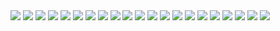 <img src='../img/쇼핑몰-StoryBoard/01_쇼핑몰-StoryBoard.png'>
<img src='../img/쇼핑몰-StoryBoard/02_목차1.png'>
<img src='../img/쇼핑몰-StoryBoard/03_목차2.png'>
<img src='../img/쇼핑몰-StoryBoard/04_관리자 - 상품등록01.png'>
<img src='../img/쇼핑몰-StoryBoard/05_관리자 - 상품등록02.png'>
<img src='../img/쇼핑몰-StoryBoard/06_관리자 - 상품등록03.png'>
<img src='../img/쇼핑몰-StoryBoard/07_관리자 - 상품수정01.png'>
<img src='../img/쇼핑몰-StoryBoard/08_관리자 - 상품수정02.png'>
<img src='../img/쇼핑몰-StoryBoard/09_관리자 - 상품삭제01.png'>
<img src='../img/쇼핑몰-StoryBoard/10_관리자 - 상품삭제02.png'>
<img src='../img/쇼핑몰-StoryBoard/11_관리자 - 상품진열여부.png'>
<img src='../img/쇼핑몰-StoryBoard/12_관리자 - 고객목록.png'>
<img src='../img/쇼핑몰-StoryBoard/13_관리자 - 회원관리.png'>
<img src='../img/쇼핑몰-StoryBoard/14_관리자 - 주문목록조회.png'>
<img src='../img/쇼핑몰-StoryBoard/15_관리자 - 주문상세조회.png'>
<img src='../img/쇼핑몰-StoryBoard/16_관리자 - 비재고조회.png'>
<img src='../img/쇼핑몰-StoryBoard/17_관리자 - 한정재고조회.png'>
<img src='../img/쇼핑몰-StoryBoard/18_고객 - 상품검색.png'>
<img src='../img/쇼핑몰-StoryBoard/19_고객 - 상품목록조회.png'>
<img src='../img/쇼핑몰-StoryBoard/20_고객 - 상품상세조회.png'>
<img src='../img/쇼핑몰-StoryBoard/21_장바구니 상품담기.png'>
